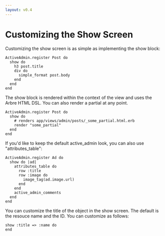 ```yaml
---
layout: v0.4
---
```

# Customizing the Show Screen

Customizing the show screen is as simple as implementing the show block:

    ActiveAdmin.register Post do
      show do
        h3 post.title
        div do
          simple_format post.body
        end
      end
    end

The show block is rendered within the context of the view and uses the Arbre HTML DSL. You
can also render a partial at any point.

    ActiveAdmin.register Post do
      show do
        # renders app/views/admin/posts/_some_partial.html.erb
        render "some_partial"
      end
    end

If you'd like to keep the default active_admin look, you can also use "attributes_table":

    ActiveAdmin.register Ad do
      show do |ad|
        attributes_table do
          row :title
          row :image do
            image_tag(ad.image.url)
          end
        end
        active_admin_comments
      end
    end

You can customize the title of the object in the show screen.  The default is the resouce name and the ID.  You can customize as follows:
    
    show :title => :name do
    end


